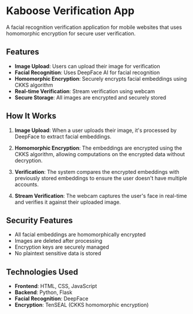 # Kaboose Verification App

A facial recognition verification application for mobile websites that uses homomorphic encryption for secure user verification.

## Features

- **Image Upload**: Users can upload their image for verification
- **Facial Recognition**: Uses DeepFace AI for facial recognition
- **Homomorphic Encryption**: Securely encrypts facial embeddings using CKKS algorithm
- **Real-time Verification**: Stream verification using webcam
- **Secure Storage**: All images are encrypted and securely stored

## How It Works

1. **Image Upload**: When a user uploads their image, it's processed by DeepFace to extract facial embeddings.

2. **Homomorphic Encryption**: The embeddings are encrypted using the CKKS algorithm, allowing computations on the encrypted data without decryption.

3. **Verification**: The system compares the encrypted embeddings with previously stored embeddings to ensure the user doesn't have multiple accounts.

4. **Stream Verification**: The webcam captures the user's face in real-time and verifies it against their uploaded image.

## Security Features

- All facial embeddings are homomorphically encrypted
- Images are deleted after processing
- Encryption keys are securely managed
- No plaintext sensitive data is stored

## Technologies Used

- **Frontend**: HTML, CSS, JavaScript
- **Backend**: Python, Flask
- **Facial Recognition**: DeepFace
- **Encryption**: TenSEAL (CKKS homomorphic encryption)
